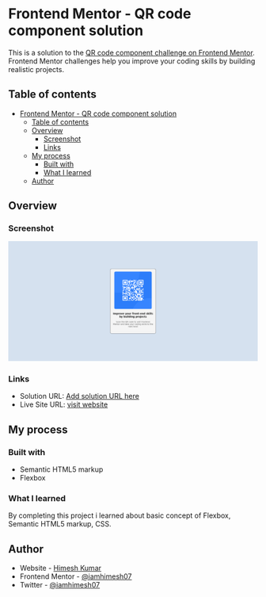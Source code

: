 # Frontend Mentor - QR code component solution

This is a solution to the [QR code component challenge on Frontend Mentor](https://www.frontendmentor.io/challenges/qr-code-component-iux_sIO_H). Frontend Mentor challenges help you improve your coding skills by building realistic projects. 

## Table of contents

- [Frontend Mentor - QR code component solution](#frontend-mentor---qr-code-component-solution)
  - [Table of contents](#table-of-contents)
  - [Overview](#overview)
    - [Screenshot](#screenshot)
    - [Links](#links)
  - [My process](#my-process)
    - [Built with](#built-with)
    - [What I learned](#what-i-learned)
  - [Author](#author)

## Overview

### Screenshot

![final work screenshot](./images/screenshot.png)



### Links

- Solution URL: [Add solution URL here](#)
- Live Site URL: [visit website](https://iamhimesh07.github.io/frontend-mentor-challenges/qr-code-component/)

## My process

### Built with

- Semantic HTML5 markup
- Flexbox


### What I learned

By completing this project i learned about basic concept of Flexbox, Semantic HTML5 markup, CSS.

## Author

- Website - [Himesh Kumar](https://www.your-site.com)
- Frontend Mentor - [@iamhimesh07](https://www.frontendmentor.io/profile/iamhimesh07)
- Twitter - [@iamhimesh07](https://www.x.com/iamhimesh07)
